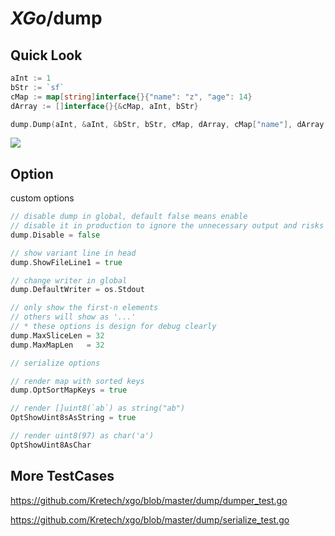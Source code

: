 # *XGo*/dump



## Quick Look

```go
aInt := 1
bStr := `sf`
cMap := map[string]interface{}{"name": "z", "age": 14}
dArray := []interface{}{&cMap, aInt, bStr}

dump.Dump(aInt, &aInt, &bStr, bStr, cMap, dArray, cMap["name"], dArray[2], dArray[aInt])
```

![](https://i.loli.net/2020/06/03/ojTUsJAui5WKFMf.png)

## Option

custom options

```go
// disable dump in global, default false means enable
// disable it in production to ignore the unnecessary output and risks
dump.Disable = false

// show variant line in head
dump.ShowFileLine1 = true

// change writer in global
dump.DefaultWriter = os.Stdout

// only show the first-n elements
// others will show as '...'
// * these options is design for debug clearly
dump.MaxSliceLen = 32
dump.MaxMapLen   = 32

// serialize options

// render map with sorted keys
dump.OptSortMapKeys = true

// render []uint8(`ab`) as string("ab")
OptShowUint8sAsString = true

// render uint8(97) as char('a')
OptShowUint8AsChar
```

## More TestCases

https://github.com/Kretech/xgo/blob/master/dump/dumper_test.go

https://github.com/Kretech/xgo/blob/master/dump/serialize_test.go
